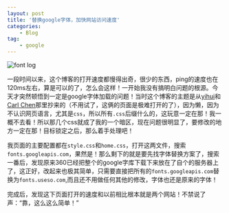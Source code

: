 ```yaml
---
layout: post
title: '替换google字体，加快网站访问速度'
categories:
    - Blog
tag:
    - google
---
```


![font log](http://blog-fungenomics-com.qiniudn.com/st.post.2015-01-07-font-face.png)

一段时间以来，这个博客的打开速度都慢得出奇，很少的东西，ping的速度也在120ms左右，算是可以的了，怎么会这样！一开始我没有搞明白问题的根源。今天才突然顿悟到一定是google字体加载的问题！当时这个博客的主题是从[yihui](http://yihui.name/)和[Carl Chen](http://webfrogs.me/)那里抄来的（不用试了，这俩的页面是极难打开的了），因为懒，因为不认识网页语言，尤其是`css`，所以所有`.css`后缀什么的，这玩意一定在那！我一概不去看！所以那几个css就成了我的一个暗区，现在问题很明显了，要修改的地方一定在那！目标锁定之后，那么着手处理吧！

我页面的主要配置都在`style.css`和`home.css`，打开这两文件，搜索`fonts.googleapis.com`，果然是！那么剩下的就是要先找字体替换方案了，搜索一番后，发现原来360已经把整个的google字库下载下来放在了自个的服务器上了，这正好，改起来也极其简单，只需要直接把所有的`fonts.googleapis.com`替换为`fonts.useso.com`,而且还不用做任何其他的修改，字体也还是原来的字体！

完成后，发现这下页面打开的速度和以前相比根本就是两个网站！不禁说了声：“靠，这么这么简单！”

